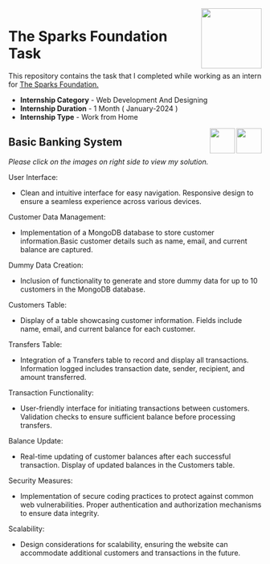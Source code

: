 <img align = right height = 120 width = 120 src = https://www.thesparksfoundationsingapore.org/images/logo_small.png>

#  The Sparks Foundation Task


This repository contains the task that I completed while working as an intern for [The Sparks Foundation.](https://www.thesparksfoundationsingapore.org/)
- **Internship Category** - Web Development And Designing
- **Internship Duration** - 1 Month ( January-2024 )
- **Internship Type** - Work from Home


[<img align = right height = 50 width = 50 src = https://cdn4.iconfinder.com/data/icons/social-media-and-logos-11/32/Logo_Youtube-512.png>](https://www.youtube.com/watch?v=GYUokKXU-gs)
[<img align = right height = 50 width = 50 src = https://cdn4.iconfinder.com/data/icons/project-management-4-2/65/161-512.png>](https://github.com/AnshKumar200/banking-system/blob/master/app.js)


## Basic Banking System
_Please click on the images on right side to view my solution._

User Interface:
-   Clean and intuitive interface for easy navigation. Responsive design to ensure a seamless experience across various devices.

Customer Data Management:
-   Implementation of a MongoDB database to store customer information.Basic customer details such as name, email, and current balance are captured.

Dummy Data Creation:
-   Inclusion of functionality to generate and store dummy data for up to 10 customers in the MongoDB database.

Customers Table:
-   Display of a table showcasing customer information.
    Fields include name, email, and current balance for each customer.

Transfers Table:
-   Integration of a Transfers table to record and display all transactions.
    Information logged includes transaction date, sender, recipient, and amount transferred.

Transaction Functionality:
-   User-friendly interface for initiating transactions between customers.
    Validation checks to ensure sufficient balance before processing transfers.

Balance Update:
-   Real-time updating of customer balances after each successful transaction.
    Display of updated balances in the Customers table.

Security Measures:
-   Implementation of secure coding practices to protect against common web vulnerabilities.
    Proper authentication and authorization mechanisms to ensure data integrity.

Scalability:
-   Design considerations for scalability, ensuring the website can accommodate additional customers and transactions in the future.

